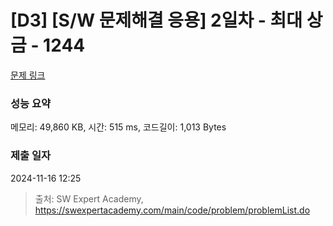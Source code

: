 # [D3] [S/W 문제해결 응용] 2일차 - 최대 상금 - 1244 

[문제 링크](https://swexpertacademy.com/main/code/problem/problemDetail.do?contestProbId=AV15Khn6AN0CFAYD) 

### 성능 요약

메모리: 49,860 KB, 시간: 515 ms, 코드길이: 1,013 Bytes

### 제출 일자

2024-11-16 12:25



> 출처: SW Expert Academy, https://swexpertacademy.com/main/code/problem/problemList.do